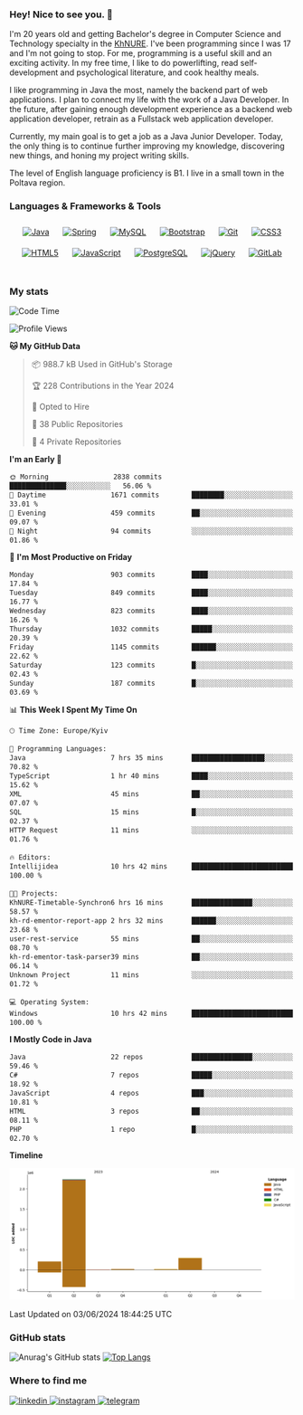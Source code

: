 ### Hey! Nice to see you. 👋

I'm 20 years old and getting Bachelor's degree in Computer Science and Technology
specialty in the [KhNURE][1]. I've been programming since I was 17 and I'm not going
to stop. For me, programming is a useful skill and an exciting activity. In my free
time, I like to do powerlifting, read self-development and psychological literature,
and cook healthy meals.

I like programming in Java the most, namely the backend part of web applications.
I plan to connect my life with the work of a Java Developer. In the future, after 
gaining enough development experience as a backend web application developer, 
retrain as a Fullstack web application developer. 

Currently, my main goal is to get a job as a Java Junior Developer. 
Today, the only thing is to continue further improving my knowledge, discovering 
new things, and honing my project writing skills.

The level of English language proficiency is B1. I live in a small town in the
Poltava region.

### Languages & Frameworks & Tools
<div align="center">  
<a href="https://www.java.com/" target="_blank"><img style="margin: 10px" src="https://profilinator.rishav.dev/skills-assets/java-original-wordmark.svg" alt="Java" height="50" /></a>
<a href="https://docs.spring.io/spring-framework/docs/3.0.x/reference/expressions.html#:~:text=The%20Spring%20Expression%20Language%20(SpEL,and%20basic%20string%20templating%20functionality." target="_blank"><img style="margin: 10px" src="https://profilinator.rishav.dev/skills-assets/springio-icon.svg" alt="Spring" height="50" /></a>
<a href="https://www.mysql.com/" target="_blank"><img style="margin: 10px" src="https://profilinator.rishav.dev/skills-assets/mysql-original-wordmark.svg" alt="MySQL" height="50" /></a>
<a href="https://getbootstrap.com/docs/3.4/javascript/" target="_blank"><img style="margin: 10px" src="https://profilinator.rishav.dev/skills-assets/bootstrap-plain.svg" alt="Bootstrap" height="50" /></a>  
<a href="https://github.com/" target="_blank"><img style="margin: 10px" src="https://profilinator.rishav.dev/skills-assets/git-scm-icon.svg" alt="Git" height="50" /></a>
<a href="https://www.w3schools.com/css/" target="_blank"><img style="margin: 10px" src="https://profilinator.rishav.dev/skills-assets/css3-original-wordmark.svg" alt="CSS3" height="50" /></a>  
<a href="https://en.wikipedia.org/wiki/HTML5" target="_blank"><img style="margin: 10px" src="https://profilinator.rishav.dev/skills-assets/html5-original-wordmark.svg" alt="HTML5" height="50" /></a>  
<a href="https://www.javascript.com/" target="_blank"><img style="margin: 10px" src="https://profilinator.rishav.dev/skills-assets/javascript-original.svg" alt="JavaScript" height="50" /></a>  
<a href="https://www.postgresql.org/" target="_blank"><img style="margin: 10px" src="https://profilinator.rishav.dev/skills-assets/postgresql-original-wordmark.svg" alt="PostgreSQL" height="50" /></a>  
<a href="https://jquery.com/" target="_blank"><img style="margin: 10px" src="https://profilinator.rishav.dev/skills-assets/jquery.png" alt="jQuery" height="50" /></a>
<a href="https://about.gitlab.com/" target="_blank"><img style="margin: 10px" src="https://profilinator.rishav.dev/skills-assets/gitlab.svg" alt="GitLab" height="50" /></a>  
</div>  

<br/>  

### My stats 

<!--START_SECTION:waka-->
![Code Time](http://img.shields.io/badge/Code%20Time-1%2C076%20hrs%2047%20mins-blue)

![Profile Views](http://img.shields.io/badge/Profile%20Views-0-blue)

**🐱 My GitHub Data** 

> 📦 988.7 kB Used in GitHub's Storage 
 > 
> 🏆 228 Contributions in the Year 2024
 > 
> 💼 Opted to Hire
 > 
> 📜 38 Public Repositories 
 > 
> 🔑 4 Private Repositories 
 > 
**I'm an Early 🐤** 

```text
🌞 Morning                2838 commits        ██████████████░░░░░░░░░░░   56.06 % 
🌆 Daytime                1671 commits        ████████░░░░░░░░░░░░░░░░░   33.01 % 
🌃 Evening                459 commits         ██░░░░░░░░░░░░░░░░░░░░░░░   09.07 % 
🌙 Night                  94 commits          ░░░░░░░░░░░░░░░░░░░░░░░░░   01.86 % 
```
📅 **I'm Most Productive on Friday** 

```text
Monday                   903 commits         ████░░░░░░░░░░░░░░░░░░░░░   17.84 % 
Tuesday                  849 commits         ████░░░░░░░░░░░░░░░░░░░░░   16.77 % 
Wednesday                823 commits         ████░░░░░░░░░░░░░░░░░░░░░   16.26 % 
Thursday                 1032 commits        █████░░░░░░░░░░░░░░░░░░░░   20.39 % 
Friday                   1145 commits        ██████░░░░░░░░░░░░░░░░░░░   22.62 % 
Saturday                 123 commits         █░░░░░░░░░░░░░░░░░░░░░░░░   02.43 % 
Sunday                   187 commits         █░░░░░░░░░░░░░░░░░░░░░░░░   03.69 % 
```


📊 **This Week I Spent My Time On** 

```text
🕑︎ Time Zone: Europe/Kyiv

💬 Programming Languages: 
Java                     7 hrs 35 mins       ██████████████████░░░░░░░   70.82 % 
TypeScript               1 hr 40 mins        ████░░░░░░░░░░░░░░░░░░░░░   15.62 % 
XML                      45 mins             ██░░░░░░░░░░░░░░░░░░░░░░░   07.07 % 
SQL                      15 mins             █░░░░░░░░░░░░░░░░░░░░░░░░   02.37 % 
HTTP Request             11 mins             ░░░░░░░░░░░░░░░░░░░░░░░░░   01.76 % 

🔥 Editors: 
Intellijidea             10 hrs 42 mins      █████████████████████████   100.00 % 

🐱‍💻 Projects: 
KhNURE-Timetable-Synchron6 hrs 16 mins       ███████████████░░░░░░░░░░   58.57 % 
kh-rd-ementor-report-app 2 hrs 32 mins       ██████░░░░░░░░░░░░░░░░░░░   23.68 % 
user-rest-service        55 mins             ██░░░░░░░░░░░░░░░░░░░░░░░   08.70 % 
kh-rd-ementor-task-parser39 mins             ██░░░░░░░░░░░░░░░░░░░░░░░   06.14 % 
Unknown Project          11 mins             ░░░░░░░░░░░░░░░░░░░░░░░░░   01.72 % 

💻 Operating System: 
Windows                  10 hrs 42 mins      █████████████████████████   100.00 % 
```

**I Mostly Code in Java** 

```text
Java                     22 repos            ███████████████░░░░░░░░░░   59.46 % 
C#                       7 repos             █████░░░░░░░░░░░░░░░░░░░░   18.92 % 
JavaScript               4 repos             ███░░░░░░░░░░░░░░░░░░░░░░   10.81 % 
HTML                     3 repos             ██░░░░░░░░░░░░░░░░░░░░░░░   08.11 % 
PHP                      1 repo              █░░░░░░░░░░░░░░░░░░░░░░░░   02.70 % 
```



**Timeline**

![Lines of Code chart](https://raw.githubusercontent.com/StasonMendelso/StasonMendelso/main/assets/bar_graph.png)


 Last Updated on 03/06/2024 18:44:25 UTC
<!--END_SECTION:waka-->

### GitHub stats
![Anurag's GitHub stats](https://github-readme-stats-sigma-five.vercel.app/api?username=stasonMendelso&show_icons=true&theme=transparent)
[![Top Langs](https://github-readme-stats-sigma-five.vercel.app/api/top-langs/?username=stasonMendelso)](https://github.com/stasonMendelso/github-readme-stats)
### Where to find me

<div align="start">
<a href="https://linkedin.com/in/stanislav-hlova-0b2a00265/" target="_blank">
<img src=https://img.shields.io/badge/linkedin-%231E77B5.svg?&style=for-the-badge&logo=linkedin&logoColor=white alt=linkedin style="margin-bottom: 5px;" />
</a>
<a href="https://instagram.com/stasonMendelson" target="_blank">
<img src=https://img.shields.io/badge/instagram-%23000000.svg?&style=for-the-badge&logo=instagram&logoColor=white alt=instagram style="margin-bottom: 5px;" />
</a> 
<a href="https://t.me/Stason_Mendelson" target="_blank">
<img src=https://img.shields.io/badge/telegram-%231E77B5.svg?&style=for-the-badge&logo=telegram&logoColor=white alt=telegram style="margin-bottom: 5px;" />
</a>  
</div>  

[1]:[https://nure.ua/en/]

